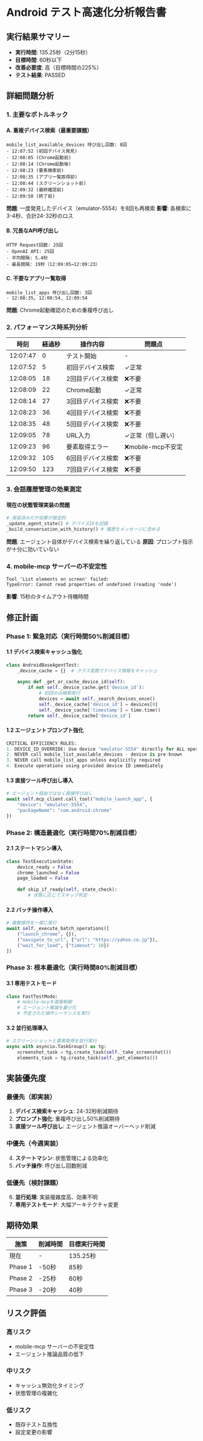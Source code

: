 # Android テスト高速化分析報告書

## 実行結果サマリー
- **実行時間**: 135.25秒（2分15秒）
- **目標時間**: 60秒以下
- **改善必要度**: 高（目標時間の225%）
- **テスト結果**: PASSED

## 詳細問題分析

### 1. 主要なボトルネック

#### A. 重複デバイス検索（最重要課題）
```
mobile_list_available_devices 呼び出し回数: 8回
- 12:07:52 (初回デバイス発見)
- 12:08:05 (Chrome起動前)
- 12:08:14 (Chrome起動後)
- 12:08:23 (要素検索前)
- 12:08:35 (アプリ一覧取得前)
- 12:08:44 (スクリーンショット前)
- 12:09:32 (最終確認前)
- 12:09:50 (終了前)
```
**問題**: 一度発見したデバイス（emulator-5554）を8回も再検索
**影響**: 各検索に3-4秒、合計24-32秒のロス

#### B. 冗長なAPI呼び出し
```
HTTP Request回数: 25回
- OpenAI API: 25回
- 平均間隔: 5.4秒
- 最長間隔: 19秒（12:09:05→12:09:23）
```

#### C. 不要なアプリ一覧取得
```
mobile_list_apps 呼び出し回数: 3回
- 12:08:35, 12:08:54, 12:09:54
```
**問題**: Chrome起動確認のための重複呼び出し

### 2. パフォーマンス時系列分析

| 時刻 | 経過秒 | 操作内容 | 問題点 |
|------|--------|----------|--------|
| 12:07:47 | 0 | テスト開始 | - |
| 12:07:52 | 5 | 初回デバイス検索 | ✓正常 |
| 12:08:05 | 18 | 2回目デバイス検索 | ❌不要 |
| 12:08:09 | 22 | Chrome起動 | ✓正常 |
| 12:08:14 | 27 | 3回目デバイス検索 | ❌不要 |
| 12:08:23 | 36 | 4回目デバイス検索 | ❌不要 |
| 12:08:35 | 48 | 5回目デバイス検索 | ❌不要 |
| 12:09:05 | 78 | URL入力 | ✓正常（但し遅い） |
| 12:09:23 | 96 | 要素取得エラー | ❌mobile-mcp不安定 |
| 12:09:32 | 105 | 6回目デバイス検索 | ❌不要 |
| 12:09:50 | 123 | 7回目デバイス検索 | ❌不要 |

### 3. 会話履歴管理の効果測定

#### 現在の状態管理実装の問題
```python
# 実装済みだが効果が限定的
_update_agent_state() # デバイスIDを記録
_build_conversation_with_history() # 履歴をメッセージに含める
```

**問題**: エージェント自体がデバイス検索を繰り返している
**原因**: プロンプト指示が十分に効いていない

### 4. mobile-mcp サーバーの不安定性
```
Tool 'List elements on screen' failed: 
TypeError: Cannot read properties of undefined (reading 'node')
```
**影響**: 15秒のタイムアウト待機時間

## 修正計画

### Phase 1: 緊急対応（実行時間50%削減目標）

#### 1.1 デバイス検索キャッシュ強化
```python
class AndroidBaseAgentTest:
    _device_cache = {}  # クラス変数でデバイス情報をキャッシュ
    
    async def _get_or_cache_device_id(self):
        if not self._device_cache.get('device_id'):
            # 初回のみ検索実行
            devices = await self._search_devices_once()
            self._device_cache['device_id'] = devices[0]
            self._device_cache['timestamp'] = time.time()
        return self._device_cache['device_id']
```

#### 1.2 エージェントプロンプト強化
```python
CRITICAL EFFICIENCY RULES:
1. DEVICE_ID_OVERRIDE: Use device "emulator-5554" directly for ALL operations
2. NEVER call mobile_list_available_devices - device is pre-known
3. NEVER call mobile_list_apps unless explicitly required
4. Execute operations using provided device ID immediately
```

#### 1.3 直接ツール呼び出し導入
```python
# エージェント経由ではなく直接呼び出し
await self.mcp_client.call_tool("mobile_launch_app", {
    "device": "emulator-5554", 
    "packageName": "com.android.chrome"
})
```

### Phase 2: 構造最適化（実行時間70%削減目標）

#### 2.1 ステートマシン導入
```python
class TestExecutionState:
    device_ready = False
    chrome_launched = False
    page_loaded = False
    
    def skip_if_ready(self, state_check):
        # 状態に応じてスキップ判定
```

#### 2.2 バッチ操作導入
```python
# 複数操作を一度に実行
await self._execute_batch_operations([
    ("launch_chrome", {}),
    ("navigate_to_url", {"url": "https://yahoo.co.jp"}),
    ("wait_for_load", {"timeout": 10})
])
```

### Phase 3: 根本最適化（実行時間80%削減目標）

#### 3.1 専用テストモード
```python
class FastTestMode:
    # mobile-mcpを直接制御
    # エージェント推論を最小化
    # 予定された操作シーケンスを実行
```

#### 3.2 並行処理導入
```python
# スクリーンショットと要素取得を並行実行
async with asyncio.TaskGroup() as tg:
    screenshot_task = tg.create_task(self._take_screenshot())
    elements_task = tg.create_task(self._get_elements())
```

## 実装優先度

### 最優先（即実装）
1. **デバイス検索キャッシュ**: 24-32秒削減期待
2. **プロンプト強化**: 重複呼び出し50%削減期待
3. **直接ツール呼び出し**: エージェント推論オーバーヘッド削減

### 中優先（今週実装）
4. **ステートマシン**: 状態管理による効率化
5. **バッチ操作**: 呼び出し回数削減

### 低優先（検討課題）
6. **並行処理**: 実装複雑度高、効果不明
7. **専用テストモード**: 大幅アーキテクチャ変更

## 期待効果

| 施策 | 削減時間 | 目標実行時間 |
|------|----------|--------------|
| 現在 | - | 135.25秒 |
| Phase 1 | -50秒 | 85秒 |
| Phase 2 | -25秒 | 60秒 |
| Phase 3 | -20秒 | 40秒 |

## リスク評価

### 高リスク
- mobile-mcp サーバーの不安定性
- エージェント推論品質の低下

### 中リスク  
- キャッシュ無効化タイミング
- 状態管理の複雑化

### 低リスク
- 既存テスト互換性
- 設定変更の影響
